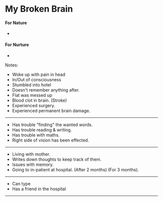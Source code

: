 # My Broken Brain
#### For Nature
-

#### For Nurture
-


Notes:
- Woke up with pain in head
- In/Out of consciousness
- Stumbled into hotel
- Doesn't remember anything after.
- Flat was messed up
- Blood clot in brain. (Stroke)
- Experienced surgery.
- Experienced permanent brain damage.
---
- Has trouble "finding" the wanted words.
- Has trouble reading & writing.
- Has trouble with maths.
- Right side of vision has been effected.
---
- Living with mother.
- Writes down thoughts to keep track of them.
- Issues with memory.
- Going to in-patient at hospital. (After 2 months) (For 3 months).
---
- Can type
- Has a friend in the hospital
---
